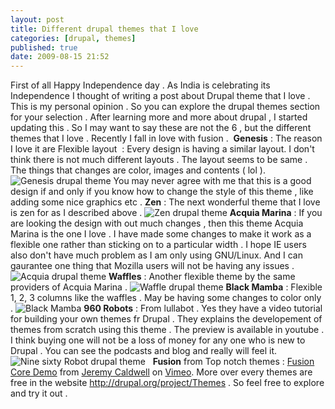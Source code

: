 ```yaml
---
layout: post
title: Different drupal themes that I love
categories: [drupal, themes]
published: true
date: 2009-08-15 21:52
---
```

First of all Happy Independence day . As India is celebrating its Independence I thought of writing a post about Drupal theme that I love . This is my personal opinion . So you can explore the drupal themes section for your selection . After learning more and more about drupal , I started updating this . So I may want to say these are not the 6 , but the different themes that I love . Recently I fall in love with fusion .   **Genesis** : The reason I love it are Flexible layout  : Every design is having a similar layout. I don't think there is not much different layouts . The layout seems to be same . The things that changes are color, images and contents ( lol ).  ![Genesis drupal theme](http://farm4.static.flickr.com/3549/3823907806_cd0487d679.jpg)  You may never agree with me that this is a good design if and only if you know how to change the style of this theme , like adding some nice graphics etc .  **Zen** : The next wonderful theme that I love is zen for as I described above .  ![Zen drupal theme](http://farm3.static.flickr.com/2675/3823926530_3bc27ee92f.jpg)  **Acquia Marina** : If you are looking the design with out much changes , then this theme Acquia Marina is the one I love . I have made some changes to make it work as a flexible one rather than sticking on to a particular width . I hope IE users also don't have much problem as I am only using GNU/Linux. And I can gaurantee one thing that Mozilla users will not be having any issues .  ![Acquia drupal theme](http://farm3.static.flickr.com/2543/3823909300_b7ecbd195b.jpg)  **Waffles** : Another flexible theme by the same providers of Acquia Marina .  ![Waffle drupal theme](http://farm3.static.flickr.com/2486/3823910446_072aed37e5.jpg)  **Black Mamba** : Flexible 1, 2, 3 columns like the waffles . May be having some changes to color only .  ![Black Mamba](http://farm4.static.flickr.com/3553/3823911616_402d0a27d8.jpg)  **960 Robots** : From lullabot . Yes they have a video tutorial for building your own themes fr Drupal . They explains the developement of themes from scratch using this theme . The preview is available in youtube . I think buying one will not be a loss of money for any one who is new to Drupal . You can see the podcasts and blog and really will feel it.  ![Nine sixty Robot drupal theme](http://farm4.static.flickr.com/3426/3823911904_00e7b5557e.jpg)     **Fusion** from Top notch themes :  [Fusion Core Demo](http://vimeo.com/7670241) from [Jeremy Caldwell](http://vimeo.com/eternalistic) on [Vimeo](http://vimeo.com).  More over every themes are free in the website http://drupal.org/project/Themes . So feel free to explore and try it out .   
